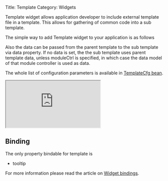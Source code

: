 Title: Template
Category: Widgets

Template widget allows application developer to include external template file in a template. This allows for gathering of common code into a sub template.

The simple way to add Template widget to your application is as follows

<script src='http://snippets.ariatemplates.com/snippets/github.com/ariatemplates/documentation-code/%VERSION%/snippets/widgets/template/Snippet.tpl?tag=wgtTemplateSnippet1&lang=at&outdent=true'></script>

Also the data can be passed from the parent template to the sub template via data property.
If no data is set, the the sub template uses parent template data, unless moduleCtrl is specified, in which case the data model of that module controller is used as data.

<script src='http://snippets.ariatemplates.com/snippets/github.com/ariatemplates/documentation-code/%VERSION%/snippets/widgets/template/Snippet.tpl?tag=wgtTemplateSnippet2&lang=at&outdent=true'></script>

The whole list of configuration parameters is available in [TemplateCfg bean](http://ariatemplates.com/api/#aria.widgets.CfgBeans:TemplateCfg).

<iframe class='samples' src='http://snippets.ariatemplates.com/samples/github.com/ariatemplates/documentation-code/%VERSION%/samples/widgets/template/?skip=1' ></iframe>

## Binding

The only property bindable for template is

* tooltip

For more information please read the article on [Widget bindings](widget_bindings).